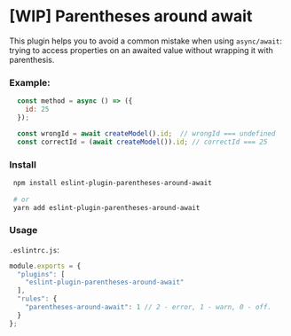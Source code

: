 # [WIP] Parentheses around await

This plugin helps you to avoid a common mistake when using `async/await`: trying to access properties on an awaited value without wrapping it with parenthesis.

### Example:
```javascript
  const method = async () => ({
    id: 25
  });

  const wrongId = await createModel().id;  // wrongId === undefined
  const correctId = (await createModel()).id; // correctId === 25
```

### Install
```bash
 npm install eslint-plugin-parentheses-around-await
 
 # or
 yarn add eslint-plugin-parentheses-around-await
```

### Usage

`.eslintrc.js`:
```javascript
module.exports = {
  "plugins": [
    "eslint-plugin-parentheses-around-await"
  ],
  "rules": {
    "parentheses-around-await": 1 // 2 - error, 1 - warn, 0 - off.
  }
};

```
